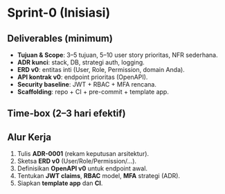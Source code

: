 # Sprint-0 (Inisiasi)

## Deliverables (minimum)
- **Tujuan & Scope**: 3–5 tujuan, 5–10 user story prioritas, NFR sederhana.
- **ADR kunci**: stack, DB, strategi auth, logging.
- **ERD v0**: entitas inti (User, Role, Permission, domain Anda).
- **API kontrak v0**: endpoint prioritas (OpenAPI).
- **Security baseline**: JWT + RBAC + MFA rencana.
- **Scaffolding**: repo + CI + pre-commit + template app.

## Time-box (2–3 hari efektif)

## Alur Kerja
1. Tulis **ADR-0001** (rekam keputusan arsitektur).
2. Sketsa **ERD v0** (User/Role/Permission/…).
3. Definisikan **OpenAPI v0** untuk endpoint awal.
4. Tentukan **JWT claims**, **RBAC** model, **MFA** strategi (ADR).
5. Siapkan **template app** dan **CI**.
